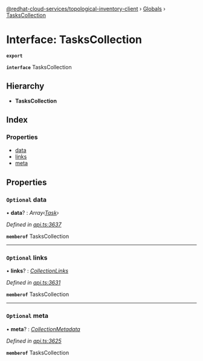 [@redhat-cloud-services/topological-inventory-client](../README.md) › [Globals](../globals.md) › [TasksCollection](taskscollection.md)

# Interface: TasksCollection

**`export`** 

**`interface`** TasksCollection

## Hierarchy

* **TasksCollection**

## Index

### Properties

* [data](taskscollection.md#optional-data)
* [links](taskscollection.md#optional-links)
* [meta](taskscollection.md#optional-meta)

## Properties

### `Optional` data

• **data**? : *Array‹[Task](task.md)›*

*Defined in [api.ts:3637](https://github.com/RedHatInsights/javascript-clients/blob/master/packages/topological-inventory/api.ts#L3637)*

**`memberof`** TasksCollection

___

### `Optional` links

• **links**? : *[CollectionLinks](collectionlinks.md)*

*Defined in [api.ts:3631](https://github.com/RedHatInsights/javascript-clients/blob/master/packages/topological-inventory/api.ts#L3631)*

**`memberof`** TasksCollection

___

### `Optional` meta

• **meta**? : *[CollectionMetadata](collectionmetadata.md)*

*Defined in [api.ts:3625](https://github.com/RedHatInsights/javascript-clients/blob/master/packages/topological-inventory/api.ts#L3625)*

**`memberof`** TasksCollection
